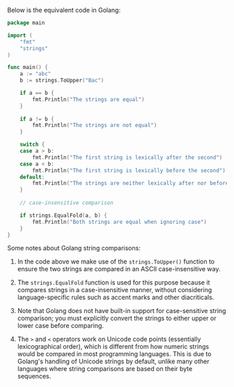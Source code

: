 Below is the equivalent code in Golang:

```go
package main

import (
	"fmt"
	"strings"
)

func main() {
	a := "abc"
	b := strings.ToUpper("Bac")

	if a == b { 
		fmt.Println("The strings are equal") 
	}
	
	if a != b { 
		fmt.Println("The strings are not equal") 
	}

	switch {
	case a > b:
		fmt.Println("The first string is lexically after the second")
	case a < b:
		fmt.Println("The first string is lexically before the second")
	default:
		fmt.Println("The strings are neither lexically after nor before each other")
	}
	
	// case-insensitive comparison

	if strings.EqualFold(a, b) { 
		fmt.Println("Both strings are equal when ignoring case") 
	}
}
```

Some notes about Golang string comparisons:

1. In the code above we make use of the `strings.ToUpper()` function to ensure the two strings are compared in an ASCII case-insensitive way.

2. The `strings.EqualFold` function is used for this purpose because it compares strings in a case-insensitive manner, without considering language-specific rules such as accent marks and other diacriticals.

3. Note that Golang does not have built-in support for case-sensitive string comparison; you must explicitly convert the strings to either upper or lower case before comparing.

4. The `>` and `<` operators work on Unicode code points (essentially lexicographical order), which is different from how numeric strings would be compared in most programming languages. This is due to Golang's handling of Unicode strings by default, unlike many other languages where string comparisons are based on their byte sequences.
